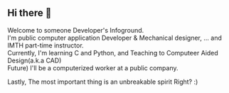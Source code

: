 ## Hi there 👋

Welcome to someone Developer's Infoground.\
I'm public computer application Developer & Mechanical designer, ... and IMTH part-time instructor.\
Currently, I'm learning C and Python, and Teaching to Computeer Aided Design(a.k.a CAD)\
Future) I'll be a computerized worker at a public company. 

Lastly, The most important thing is an unbreakable spirit Right? :) 

<!--
**wewe4917/wewe4917** is a ✨ _special_ ✨ repository because its `README.md` (this file) appears on your GitHub profile.

Here are some ideas to get you started:

- 🔭 I’m currently working on ...
- 🌱 I’m currently learning ...
- 👯 I’m looking to collaborate on ...
- 🤔 I’m looking for help with ...
- 💬 Ask me about ...
- 📫 How to reach me: ...
- 😄 Pronouns: ...
- ⚡ Fun fact: ...
-->
